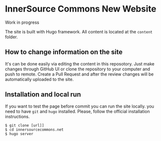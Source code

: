 # InnerSource Commons New Website

Work in progress

The site is built with Hugo framework. All content is located at the `content` folder.

## How to change information on the site

It's can be done easily via editing the content in this reposotory.
Just make changes through GitHub UI or clone the repository to your computer and push to remote.
Create a Pull Request and after the review changes will be automatically uploaded to the site.

## Installation and local run

If you want to test the page before commit you can run the site locally.
you need to have `git` and `hugo` installed. Please, follow the official installation instructions.

```
$ git clone [url]]
$ cd innersourcecommons.net
$ hugo server
```
